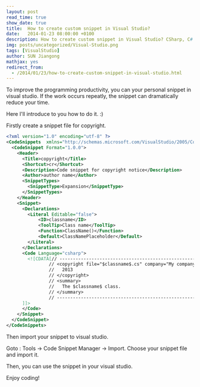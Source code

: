 ```yaml
---
layout: post
read_time: true
show_date: true
title:  How to create custom snippet in Visual Studio?
date:   2014-01-23 08:00:00 +0100
description: How to create custom snippet in Visual Studio? CSharp, C#
img: posts/uncategorized/Visual-Studio.png
tags: [VisualStudio]
author: SUN Jiangong
mathjax: yes
redirect_from:
  - /2014/01/23/how-to-create-custom-snippet-in-visual-studio.html
---
```



To improve the programming productivity, you can your personal snippet in visual studio. If the work occurs repeatly, the snippet can dramatically reduce your time.

Here I'll introduce to you how to do it. :)

<!--more-->

Firstly create a snippet file for copyright.

```xml
<?xml version="1.0" encoding="utf-8" ?>
<CodeSnippets  xmlns="http://schemas.microsoft.com/VisualStudio/2005/CodeSnippet">
  <CodeSnippet Format="1.0.0">
    <Header>
      <Title>copyright</Title>
      <Shortcut>cr</Shortcut>
      <Description>Code snippet for copyright notice</Description>
      <Author>author name</Author>
      <SnippetTypes>
        <SnippetType>Expansion</SnippetType>
      </SnippetTypes>
    </Header>
    <Snippet>
      <Declarations>
		<Literal Editable="false">
			<ID>classname</ID>
			<ToolTip>Class name</ToolTip>
			<Function>ClassName()</Function>
			<Default>ClassNamePlaceholder</Default>
		</Literal>
      </Declarations>
      <Code Language="csharp">
        <![CDATA[// --------------------------------------------------------------------------
                // <copyright file="$classname$.cs" company="My company">
                //   2013
                // </copyright>
                // <summary>
                //   The $classname$ class.
                // </summary>
                // -----------------------------------------------------------------------------------
      ]]>
      </Code>
    </Snippet>
  </CodeSnippet>
</CodeSnippets>
```

Then import your snippet to visual studio.


Goto : Tools -> Code Snippet Manager -> Import. Choose your snippet file and import it.


Then, you can use the snippet in your visual studio. 


Enjoy coding!

